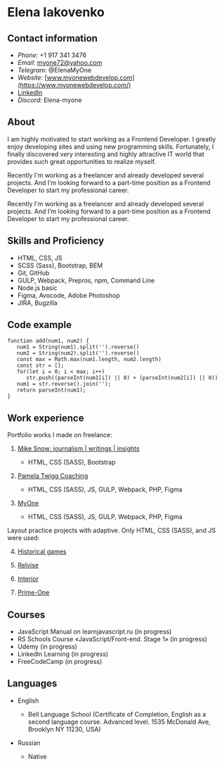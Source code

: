 # Elena Iakovenko

## Contact information

- _Phone:_ +1 917 341 3476
- _Email:_ myone72@yahoo.com
- _Telegram:_ @ElenaMyOne
- _Website:_ [www.myonewebdevelop.com](https://www.myonewebdevelop.com/)
- [LinkedIn](https://www.linkedin.com/in/elena-iakovenko-54319115a/)
- _Discord:_ Elena-myone

## About

I am highly motivated to start working as a Frontend Developer. I greatly enjoy developing sites and using new programming skills. Fortunately, I finally discovered very interesting and highly attractive IT world that provides such great opportunities to realize myself.

Recently I'm working as a freelancer and already developed several projects. And I’m looking forward to a part-time position as a Frontend Developer to start my professional career.

Recently I'm working as a freelancer and already developed several projects. And I’m looking forward to a part-time position as a Frontend Developer to start my professional career.

## Skills and Proficiency

- HTML, CSS, JS
- SCSS (Sass), Bootstrap, BEM
- Git, GitHub
- GULP, Webpack, Prepros, npm, Command Line
- Node.js basic
- Figma, Avocode, Adobe Photoshop
- JIRA, Bugzilla

## Code example

```
function add(num1, num2) {
   num1 = String(num1).split('').reverse()
   num2 = String(num2).split('').reverse()
   const max = Math.max(num1.length, num2.length)
   const str = [];
   for(let i = 0; i < max; i++)
      str.push((parseInt(num1[i]) || 0) + (parseInt(num2[i]) || 0))
   num1 = str.reverse().join('');
   return parseInt(num1);
}
```

## Work experience

Portfolio works I made on freelance:

1. [Mike Snow: journalism | writings | insights](http://www.mikesnow.us/)

   - HTML, CSS (SASS), Bootstrap

2. [Pamela Twigg Coaching](http://pamelatwiggcoaching.com/)

   - HTML, CSS (SASS), JS, GULP, Webpack, PHP, Figma

3. [MyOne](https://www.myonewebdevelop.com/)

   - HTML, CSS (SASS), JS, GULP, Webpack, PHP, Figma

Layout practice projects with adaptive. Only HTML, CSS (SASS), and JS were used:

4. [Historical games](https://elena-myone.github.io/HistoricalGames/)

5. [Relvise](https://elena-myone.github.io/Relvise/)

6. [Interior](https://elena-myone.github.io/Interior/index.html)

7. [Prime-One](https://elena-myone.github.io/Prime-One/)

## Courses

- JavaScript Manual on learnjavascript.ru (in progress)
- RS Schools Course «JavaScript/Front-end. Stage 1» (in progress)
- Udemy (in progress)
- LinkedIn Learning (in progress)
- FreeCodeCamp (in progress)

## Languages

- English

  - Bell Language School (Certificate of Completion, English as a second language course. Advanced level. 1535 McDonald Ave, Brooklyn NY 11230, USA)

- Russian

  - Native
